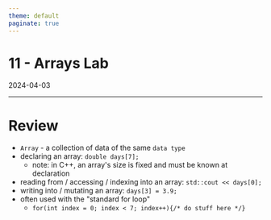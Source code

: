 ```yaml
---
theme: default
paginate: true
---
```


# 11 - Arrays Lab
2024-04-03

---

# Review

- `Array` - a collection of data of the same `data type`
- declaring an array: `double days[7];`
  - note: in C++, an array's size is fixed and must be known at declaration
- reading from / accessing / indexing into an array: `std::cout << days[0];`
- writing into / mutating an array: `days[3] = 3.9;`
- often used with the "standard for loop"
  - `for(int index = 0; index < 7; index++){/* do stuff here */}`
